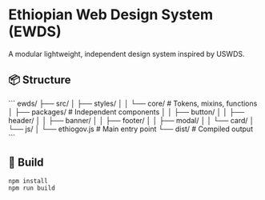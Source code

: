 # Ethiopian Web Design System (EWDS)

A modular lightweight, independent design system inspired by USWDS.

## 📦 Structure

\`\`\`
ewds/
├── src/
│   ├── styles/
│   │   └── core/               # Tokens, mixins, functions
│   ├── packages/               # Independent components
│   │   ├── button/
│   │   ├── header/
│   │   ├── banner/
│   │   ├── footer/
│   │   ├── modal/
│   │   └── card/
│   └── js/
│       └── ethiogov.js         # Main entry point
└── dist/                       # Compiled output
\`\`\`

## 🚀 Build

```bash
npm install
npm run build
